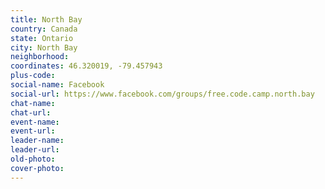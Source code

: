 ```yaml
---
title: North Bay
country: Canada
state: Ontario
city: North Bay
neighborhood: 
coordinates: 46.320019, -79.457943
plus-code:
social-name: Facebook
social-url: https://www.facebook.com/groups/free.code.camp.north.bay
chat-name:
chat-url:
event-name:
event-url:
leader-name:
leader-url:
old-photo: 
cover-photo:
---
```

